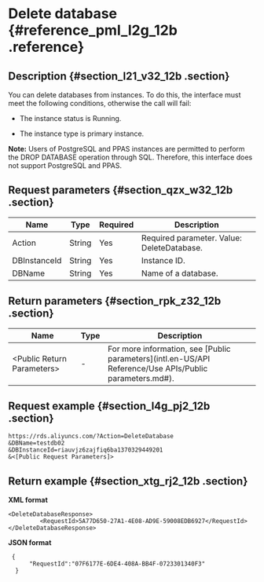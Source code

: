 # Delete database {#reference_pml_l2g_12b .reference}

## Description {#section_l21_v32_12b .section}

You can delete databases from instances. To do this, the interface must meet the following conditions, otherwise the call will fail:

-   The instance status is Running.

-   The instance type is primary instance.


**Note:** Users of PostgreSQL and PPAS instances are permitted to perform the DROP DATABASE operation through SQL. Therefore, this interface does not support PostgreSQL and PPAS.

## Request parameters {#section_qzx_w32_12b .section}

|Name|Type|Required|Description|
|----|----|--------|-----------|
|Action|String|Yes|Required parameter. Value: DeleteDatabase.|
|DBInstanceId|String|Yes|Instance ID.|
|DBName|String|Yes|Name of a database.|

## Return parameters {#section_rpk_z32_12b .section}

|Name|Type|Description|
|----|----|-----------|
|<Public Return Parameters\>|-|For more information, see [Public parameters](intl.en-US/API Reference/Use APIs/Public parameters.md#).|

## Request example {#section_l4g_pj2_12b .section}

```
https://rds.aliyuncs.com/?Action=DeleteDatabase
&DBName=testdb02
&DBInstanceId=riauvjz6zajfiq6ba1370329449201
&<[Public Request Parameters]>
```

## Return example {#section_xtg_rj2_12b .section}

**XML format**

```
<DeleteDatabaseResponse>
         <RequestId>5A77D650-27A1-4E08-AD9E-59008EDB6927</RequestId>
</DeleteDatabaseResponse>
```

**JSON format**

```
 {
      "RequestId":"07F6177E-6DE4-408A-BB4F-0723301340F3"
  }
```

